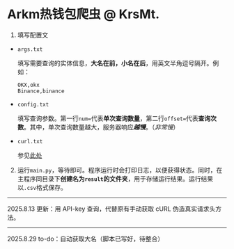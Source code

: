 # Arkm热钱包爬虫 @ KrsMt.

1. 填写配置文
  - `args.txt`
       
       填写需要查询的实体信息，**大名在前，小名在后**，用英文半角逗号隔开。例如：
       
       ```
       OKX,okx
       Binance,binance
       ```
  - `config.txt`
       
       填写查询参数。第一行`num=`代表**单次查询数量**，第二行`offset=`代表**查询次数**。其中，单次查询数量越大，服务器响应***越慢***。（*非常慢*）
  - `curl.txt`

       参见[此处](https://github.com/KrsMt-0113/Arkm_Hot_wallet_crawler_KrsMt)

2. 运行`main.py`，等待即可。程序运行时会打印日志，以便获得状态。同时，在主程序同目录下**创建名为`result`的文件夹**，用于存储运行结果。运行结果以`.csv`格式保存。

---

2025.8.13 更新：用 API-key 查询，代替原有手动获取 cURL 伪造真实请求头方法。

---

2025.8.29 to-do：自动获取大名（脚本已写好，待整合）
